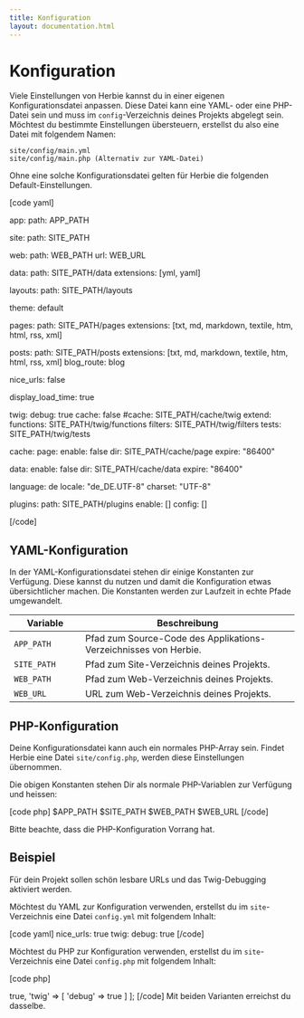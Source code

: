 ```yaml
---
title: Konfiguration
layout: documentation.html
---
```


# Konfiguration

Viele Einstellungen von Herbie kannst du in einer eigenen Konfigurationsdatei
anpassen. Diese Datei kann eine YAML- oder eine PHP-Datei sein und muss im
`config`-Verzeichnis deines Projekts abgelegt sein. Möchtest du bestimmte
Einstellungen übersteuern, erstellst du also eine Datei mit folgendem Namen:

    site/config/main.yml
    site/config/main.php (Alternativ zur YAML-Datei)

Ohne eine solche Konfigurationsdatei gelten für Herbie die folgenden 
Default-Einstellungen.

[code yaml]

app:
  path: APP_PATH

site:
  path: SITE_PATH

web:
  path: WEB_PATH
  url: WEB_URL
  
data:
  path: SITE_PATH/data
  extensions: [yml, yaml]

layouts:
  path: SITE_PATH/layouts

theme: default

pages:
  path: SITE_PATH/pages
  extensions: [txt, md, markdown, textile, htm, html, rss, xml]

posts:
  path: SITE_PATH/posts
  extensions: [txt, md, markdown, textile, htm, html, rss, xml]
  blog_route: blog

nice_urls: false

display_load_time: true

twig:
  debug: true
  cache: false
  #cache: SITE_PATH/cache/twig
  extend:
    functions: SITE_PATH/twig/functions
    filters: SITE_PATH/twig/filters
    tests: SITE_PATH/twig/tests

cache:
  page:
    enable: false
    dir: SITE_PATH/cache/page
    expire: "86400"

  data:
    enable: false
    dir: SITE_PATH/cache/data
    expire: "86400"

language: de
locale: "de_DE.UTF-8"
charset: "UTF-8"

plugins:
  path: SITE_PATH/plugins
  enable: []
  config: []

[/code]


## YAML-Konfiguration

In der YAML-Konfigurationsdatei stehen dir einige Konstanten zur Verfügung.
Diese kannst du nutzen und damit die Konfiguration etwas übersichtlicher
machen. Die Konstanten werden zur Laufzeit in echte Pfade umgewandelt.

<table class="pure-table pure-table-horizontal" width="100%">
    <thead>
        <tr>
            <th width="25%">Variable</th>
            <th width="75%">Beschreibung</th>
        </tr>
    </thead>
    <tr>
        <td><code>APP_PATH</code></td>
        <td>Pfad zum Source-Code des Applikations-Verzeichnisses von Herbie.</td>
    </tr>
    <tr>
        <td><code>SITE_PATH</code></td>
        <td>Pfad zum Site-Verzeichnis deines Projekts.</td>
    </tr>    
    <tr>
        <td><code>WEB_PATH</code></td>
        <td>Pfad zum Web-Verzeichnis deines Projekts.</td>
    </tr>
    <tr>
        <td><code>WEB_URL</code></td>
        <td>URL zum Web-Verzeichnis deines Projekts.</td>
    </tr>
</table>


## PHP-Konfiguration

Deine Konfigurationsdatei kann auch ein normales PHP-Array sein. Findet
Herbie eine Datei `site/config.php`, werden diese Einstellungen übernommen.

Die obigen Konstanten stehen Dir als normale PHP-Variablen zur Verfügung 
und heissen:

[code php]
$APP_PATH
$SITE_PATH
$WEB_PATH
$WEB_URL
[/code]

Bitte beachte, dass die PHP-Konfiguration Vorrang hat.


## Beispiel

Für dein Projekt sollen schön lesbare URLs und das Twig-Debugging aktiviert
werden.

Möchtest du YAML zur Konfiguration verwenden, erstellst du im `site`-Verzeichnis
eine Datei `config.yml` mit folgendem Inhalt:

[code yaml]
nice_urls: true
twig:
    debug: true
[/code]

Möchtest du PHP zur Konfiguration verwenden, erstellst du im `site`-Verzeichnis
eine Datei `config.php` mit folgendem Inhalt:

[code php]
<?php
return [
    'nice_urls' => true,
    'twig' => [
        'debug' => true
    ]
];
[/code]

Mit beiden Varianten erreichst du dasselbe.
